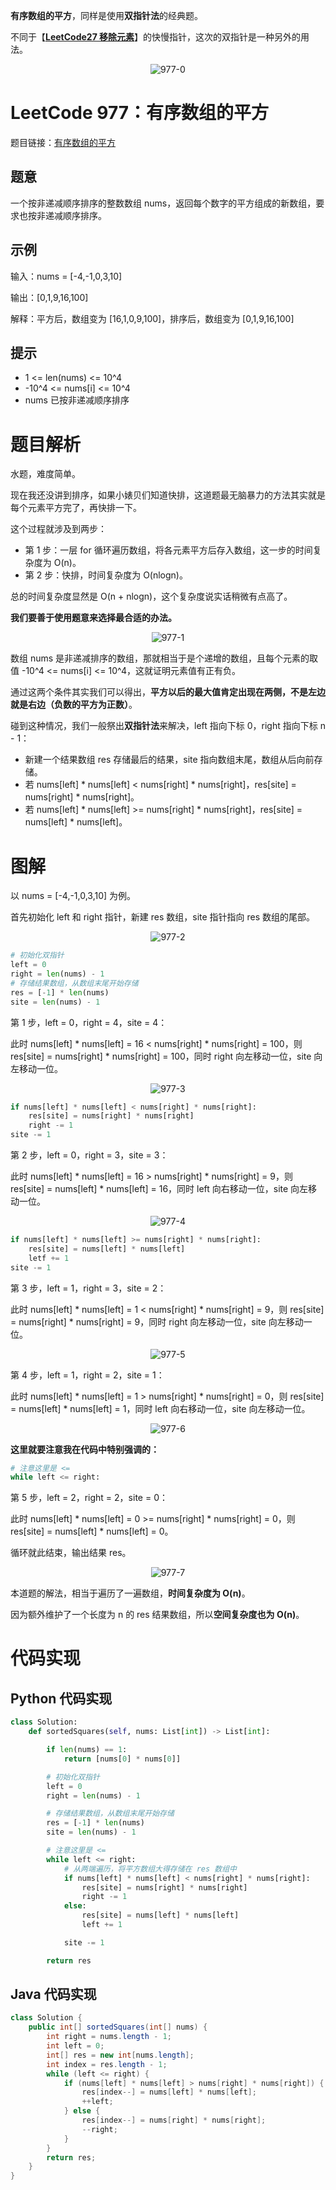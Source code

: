 **有序数组的平方**，同样是使用**双指针法**的经典题。

不同于【[**LeetCode27 移除元素**](http://mp.weixin.qq.com/s?__biz=MzI0NjAxMDU5NA==&mid=2475922234&idx=1&sn=5f0a3fce40927c80ff5608da90b6fcd0&chksm=ff22f4b7c8557da10186decdfd4b1f57277b44e1f452388be2ef407bd5e91f8b2e24c624fceb&scene=21#wechat_redirect)】的快慢指针，这次的双指针是一种另外的用法。

<div align=center>

![977-0](https://cdn.codegoudan.com/img/977-0.png)

</div>



# LeetCode 977：有序数组的平方

题目链接：[有序数组的平方](https://leetcode-cn.com/problems/squares-of-a-sorted-array/)



## 题意

一个按非递减顺序排序的整数数组 nums，返回每个数字的平方组成的新数组，要求也按非递减顺序排序。



## 示例

输入：nums = [-4,-1,0,3,10]

输出：[0,1,9,16,100]

解释：平方后，数组变为 [16,1,0,9,100]，排序后，数组变为 [0,1,9,16,100]



## 提示

- 1 <= len(nums) <= 10^4
- -10^4 <= nums[i] <= 10^4
- nums 已按非递减顺序排序



# 题目解析

水题，难度简单。

现在我还没讲到排序，如果小婊贝们知道快排，这道题最无脑暴力的方法其实就是每个元素平方完了，再快排一下。

这个过程就涉及到两步：

- 第 1 步：一层 for 循环遍历数组，将各元素平方后存入数组，这一步的时间复杂度为 O(n)。
- 第 2 步：快排，时间复杂度为 O(nlogn)。

总的时间复杂度显然是 O(n + nlogn)，这个复杂度说实话稍微有点高了。

**我们要善于使用题意来选择最合适的办法。**

<div align=center>

![977-1](https://cdn.codegoudan.com/img/977-1.jpg)

</div>

数组 nums 是非递减排序的数组，那就相当于是个递增的数组，且每个元素的取值 -10^4 <= nums[i] <= 10^4，这就证明元素值有正有负。

通过这两个条件其实我们可以得出，**平方以后的最大值肯定出现在两侧，不是左边就是右边（负数的平方为正数）**。

碰到这种情况，我们一般祭出**双指针法**来解决，left 指向下标 0，right 指向下标 n - 1：

- 新建一个结果数组 res 存储最后的结果，site 指向数组末尾，数组从后向前存储。
- 若 nums[left] * nums[left] < nums[right] * nums[right]，res[site] = nums[right] * nums[right]。
- 若 nums[left] * nums[left] >= nums[right] * nums[right]，res[site] = nums[left] * nums[left]。



# 图解

以 nums = [-4,-1,0,3,10] 为例。

首先初始化 left 和 right 指针，新建 res 数组，site 指针指向 res 数组的尾部。

<div align=center>

![977-2](https://cdn.codegoudan.com/img/977-2.png)

</div>

```Python
# 初始化双指针
left = 0
right = len(nums) - 1
# 存储结果数组，从数组末尾开始存储
res = [-1] * len(nums)
site = len(nums) - 1
```

第 1 步，left = 0，right = 4，site = 4：

此时 nums[left] * nums[left] = 16 < nums[right] * nums[right] = 100，则 res[site] = nums[right] * nums[right] = 100，同时 right 向左移动一位，site 向左移动一位。

<div align=center>

![977-3](https://cdn.codegoudan.com/img/977-3.png)

</div>

```Python
if nums[left] * nums[left] < nums[right] * nums[right]:
    res[site] = nums[right] * nums[right]
    right -= 1
site -= 1
```

第 2 步，left = 0，right = 3，site = 3：

此时 nums[left] * nums[left] = 16 > nums[right] * nums[right] = 9，则 res[site] = nums[left] * nums[left] = 16，同时 left 向右移动一位，site 向左移动一位。

<div align=center>

![977-4](https://cdn.codegoudan.com/img/977-4.png)

</div>

```Python
if nums[left] * nums[left] >= nums[right] * nums[right]:
    res[site] = nums[left] * nums[left]
    letf += 1
site -= 1
```

第 3 步，left = 1，right = 3，site = 2：

此时 nums[left] * nums[left] = 1 < nums[right] * nums[right] = 9，则 res[site] = nums[right] * nums[right] = 9，同时 right 向左移动一位，site 向左移动一位。

<div align=center>

![977-5](https://cdn.codegoudan.com/img/977-5.png)

</div>

第 4 步，left = 1，right = 2，site = 1：

此时 nums[left] * nums[left] = 1 > nums[right] * nums[right] = 0，则 res[site] = nums[left] * nums[left] = 1，同时 left 向右移动一位，site 向左移动一位。

<div align=center>

![977-6](https://cdn.codegoudan.com/img/977-6.png)

</div>

**这里就要注意我在代码中特别强调的：**

```Python
# 注意这里是 <=
while left <= right:
```

第 5 步，left = 2，right = 2，site = 0：

此时 nums[left] * nums[left] = 0 >= nums[right] * nums[right] = 0，则 res[site] = nums[left] * nums[left] = 0。

循环就此结束，输出结果 res。

<div align=center>

![977-7](https://cdn.codegoudan.com/img/977-7.png)

</div>

本道题的解法，相当于遍历了一遍数组，**时间复杂度为 O(n)**。

因为额外维护了一个长度为 n 的 res 结果数组，所以**空间复杂度也为 O(n)**。



# 代码实现



## Python 代码实现

```Python
class Solution:
    def sortedSquares(self, nums: List[int]) -> List[int]:

        if len(nums) == 1:
            return [nums[0] * nums[0]]

        # 初始化双指针
        left = 0
        right = len(nums) - 1

        # 存储结果数组，从数组末尾开始存储
        res = [-1] * len(nums)
        site = len(nums) - 1

        # 注意这里是 <=
        while left <= right:
            # 从两端遍历，将平方数组大得存储在 res 数组中
            if nums[left] * nums[left] < nums[right] * nums[right]:
                res[site] = nums[right] * nums[right]
                right -= 1
            else:
                res[site] = nums[left] * nums[left]
                left += 1

            site -= 1

        return res
```



## Java 代码实现

```java
class Solution {
    public int[] sortedSquares(int[] nums) {
        int right = nums.length - 1;
        int left = 0;
        int[] res = new int[nums.length];
        int index = res.length - 1;
        while (left <= right) {
            if (nums[left] * nums[left] > nums[right] * nums[right]) {
                res[index--] = nums[left] * nums[left];
                ++left;
            } else {
                res[index--] = nums[right] * nums[right];
                --right;
            }
        }
        return res;
    }
}
```


